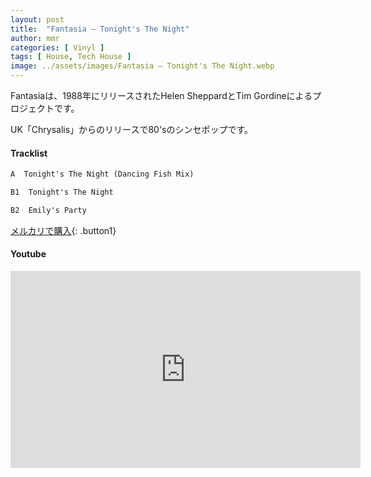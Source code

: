 ```yaml
---
layout: post
title:  "Fantasia – Tonight's The Night"
author: mmr
categories: [ Vinyl ]
tags: [ House, Tech House ]
image: ../assets/images/Fantasia – Tonight's The Night.webp
---
```


Fantasiaは、1988年にリリースされたHelen SheppardとTim Gordineによるプロジェクトです。

UK「Chrysalis」からのリリースで80'sのシンセポップです。

#### Tracklist
```md
A  Tonight's The Night (Dancing Fish Mix)

B1  Tonight's The Night

B2  Emily's Party
```

[メルカリで購入](https://jp.mercari.com/item/m66329319879?afid=6142608987){: .button1}

#### Youtube
<iframe width="560" height="315" src="https://www.youtube.com/embed/HJqIDTRD12s?si=3TGMyq6d0_stOCkE" title="YouTube video player" frameborder="0" allow="accelerometer; autoplay; clipboard-write; encrypted-media; gyroscope; picture-in-picture; web-share" referrerpolicy="strict-origin-when-cross-origin" allowfullscreen></iframe>